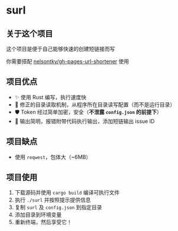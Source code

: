 # surl

## 关于这个项目

这个项目是便于自己能够快速的创建短链接而写

你需要搭配 [nelsontky/gh-pages-url-shortener][1] 使用

## 项目优点

- ✨ 使用 Rust 编写，执行速度快
- 👾 修正的目录读取机制，从程序所在目录读写配置（而不是运行目录）
- 🛡️ Token 经过简单加密，安全（**不泄露 `config.json` 的前提下**）
- 🤏 输出简明，报错附带代码执行输出，添加短链输出 issue ID

## 项目缺点

- 使用 `reqwest`，包体大（~6MB）

## 项目使用

1. 下载源码并使用 `cargo build` 编译可执行文件
2. 执行 `./surl` 并按照提示提供信息
3. 复制 `surl` 及 `config.json` 到指定目录
4. 添加目录到环境变量
5. 重新终端，然后享受它！

[1]: <https://github.com/nelsontky/gh-pages-url-shortener>
